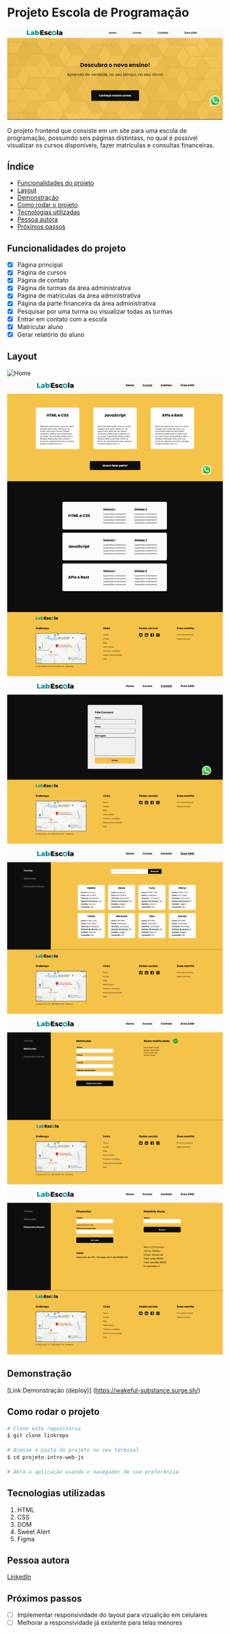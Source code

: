 # Projeto Escola de Programação

![Labescola](./midias/image-readme.png)

O projeto frontend que consiste em um site para uma escola de programação, possuindo seis páginas distintass, no qual é possível visualizar os cursos disponíveis, fazer matrículas e consultas financeiras. 

## Índice
- <a href="#funcionalidades">Funcionalidades do projeto</a>
- <a href="#layout">Layout</a>
- <a href="#demonstração">Demonstração</a>
- <a href="#rodar">Como rodar o projeto</a>
- <a href="#tecnologias-utilizadas"> Tecnologias utilizadas</a>
- <a href="#autora">Pessoa autora</a>
- <a href="#proximos-passos">Próximos passos</a>

## Funcionalidades do projeto
 - [x] Página principal
 - [x] Página de cursos
 - [x] Página de contato
 - [x] Página de turmas da área administrativa
 - [x] Página de matrículas da área administrativa
 - [x] Página da parte financeira da área administrativa
 - [x] Pesquisar por uma turma ou visualizar todas as turmas
 - [x] Entrar em contato com a escola
 - [x] Matricular aluno
 - [x] Gerar relatório do aluno

## Layout
![Home](./midias/readme/home.svg)
![Página de cursos](./midias/readme/cursos.svg)
![Contato](./midias/readme/contato.svg)
![Turmas](./midias/readme/turmas.svg)
![Matrícula](./midias/readme/matricula.svg)
![Financeiro](./midias/readme/relatorio.png)

## Demonstração

[Link Demonstração (deploy)] (https://wakeful-substance.surge.sh/)

## Como rodar o projeto
```bash
# Clone este repositório
$ git clone linkrepo

# Acesse a pasta do projeto no seu terminal
$ cd projeto-intro-web-js

# Abra a aplicação usando o navegador de sua preferência
```

## Tecnologias utilizadas
1. HTML
2. CSS
3. DOM
4. Sweet Alert
5. Figma

## Pessoa autora 
[LinkedIn](https://www.linkedin.com/in/julia-silva-borges/)

## Próximos passos
 - [ ] Implementar responsividade do layout para vizualição em celulares
 - [ ] Melhorar a responsividade já existente para telas menores